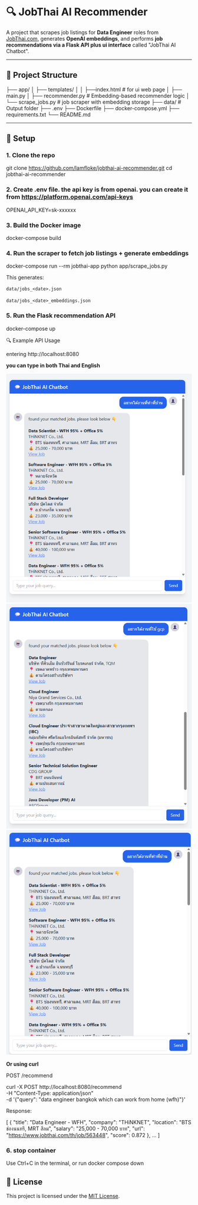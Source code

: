# 🔍 JobThai AI Recommender

A project that scrapes job listings for **Data Engineer** roles from [JobThai.com](https://www.jobthai.com/), generates **OpenAI embeddings**, and performs **job recommendations via a Flask API plus ui interface** called "JobThai AI Chatbot".

---

## 📁 Project Structure

├── app/
│ ├── templates/
│ │  ├──index.html # for ui web page
│ ├── main.py 
│ ├── recommender.py # Embedding-based recommender logic
│ └── scrape_jobs.py # job scraper with embedding storage
├── data/ # Output folder
├── .env
├── Dockerfile
├── docker-compose.yml
├── requirements.txt
└── README.md

---

## 🔧 Setup

### 1. Clone the repo

git clone https://github.com/Iamfloke/jobthai-ai-recommender.git
cd jobthai-ai-recommender

### 2. Create .env file. the api key is from openai. you can create it from https://platform.openai.com/api-keys

OPENAI_API_KEY=sk-xxxxxx

### 3. Build the Docker image

docker-compose build

### 4. Run the scraper to fetch job listings + generate embeddings

docker-compose run --rm jobthai-app python app/scrape_jobs.py

This generates:

    data/jobs_<date>.json

    data/jobs_<date>_embeddings.json

### 5. Run the Flask recommendation API

docker-compose up

🔍 Example API Usage

entering http://localhost:8080

**you can type in both Thai and English**

![pic1](assets/Screenshot%202025-06-14%20215724.png)
![pic2](assets/Screenshot%202025-06-14%20215805.png)
![pic3](assets/Screenshot%202025-06-14%20220110.png)

**Or using curl**

POST /recommend

curl -X POST http://localhost:8080/recommend \
  -H "Content-Type: application/json" \
  -d '{"query": "data engineer bangkok which can work from home (wfh)"}'

Response:

[
  {
    "title": "Data Engineer - WFH",
    "company": "THiNKNET",
    "location": "BTS ช่องนนทรี, MRT สีลม",
    "salary": "25,000 - 70,000 บาท",
    "url": "https://www.jobthai.com/th/job/563448",
    "score": 0.872
  },
  ...
]

### 6. stop container

Use Ctrl+C in the terminal, or run docker compose down

## 📝 License

This project is licensed under the [MIT License](LICENSE).